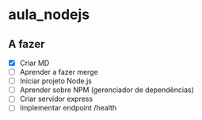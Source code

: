 # aula_nodejs

## A fazer 
- [X] Criar MD
- [ ] Aprender a fazer merge
- [ ] Iniciar projeto Node.js
- [ ] Aprender sobre NPM (gerenciador de dependências)
- [ ] Criar servidor express
- [ ] Implementar endpoint /health
